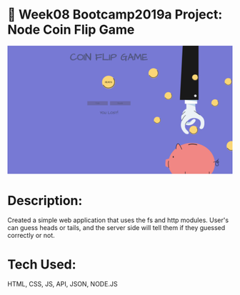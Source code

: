 # 💸 Week08 Bootcamp2019a Project: Node Coin Flip Game

![alt tag](screenshot.png)

# Description: 

Created a simple web application that uses the fs and http modules. User's can guess heads or tails, and the server side will tell them if they guessed correctly or not.


# Tech Used:

 HTML, CSS, JS, API, JSON, NODE.JS

